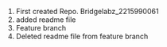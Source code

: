1. First created Repo. Bridgelabz_2215990061
2. added readme file
3. Feature branch
4. Deleted readme file from feature branch 
